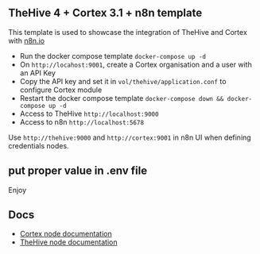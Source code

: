 ## TheHive 4 + Cortex 3.1 + n8n template

This template is used to showcase the integration of TheHive and Cortex with [n8n.io](n8n.io)

- Run the docker compose template `docker-compose up -d`
- On `http://locahost:9001`, create a Cortex organisation and a user with an API Key
- Copy the API key and set it in `vol/thehive/application.conf` to configure Cortex module
- Restart the docker compose template `docker-compose down && docker-compose up -d`
- Access to TheHive `http://localhost:9000`
- Access to n8n `http://localhost:5678`

Use `http://thehive:9000` and `http://cortex:9001` in n8n UI when defining credentials nodes.

## put proper value in .env file

Enjoy


## Docs

- [Cortex node documentation](https://docs.n8n.io/nodes/n8n-nodes-base.cortex/#basic-operations)
- [TheHive node documentation](https://docs.n8n.io/nodes/n8n-nodes-base.theHive/#example-usage)
